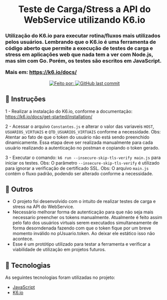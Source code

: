 <div align="center">
  
  # Teste de Carga/Stress a API do WebService utilizando K6.io
  
</div>


<h3 >
  Utilização do K6.io para executar rotina/fluxos mais utilizados pelos usuários. Lembrando que o K6.io é uma ferramenta de código aberto que permite a execução de testes de carga e stress em aplicações web que nada tem a ver com Node.js, mas sim com Go. Porém, os   testes são escritos em JavaScript.


  Mais em: https://k6.io/docs/ 
</h3>

<p align="center">
  <a href="https://www.linkedin.com/in/gualter/">
    <img alt="Feito por: " src="https://img.shields.io/badge/Feito%20por%3A%20-Gualter%20Albino-%231158c7">
  </a>
  <a href="https://github.com/GualterAlbino/Vue/commits/master">
    <img alt="GitHub last commit" src="https://img.shields.io/github/last-commit/GualterAlbino/Vue">
  </a>
</p>

## :dart: Instruções

1 - Realizar a instalação do K6.io, conforme a documentação: https://k6.io/docs/get-started/installation/

2 - Acessar o arquivo `Constantes.js` e alterar o valor das variaveis `HOST`, `USUARIOS_VIRTUAIS` e `QTD_USUARIOS_VIRTUAIS` conforme a necessidade.
Obs: Atentar ao fato de que o token do usuário não está sendo preenchido dinamicamente. Essa etapa deve ser realizada manualmente para cada usuário realizando a autenticação no postman e copiando o token gerado.

3 - Executar o comando: `k6 run --insecure-skip-tls-verify main.js` para iniciar os testes.
Obs: O parâmetro `--insecure-skip-tls-verify` é utilizado para ignorar a verificação de certificado SSL.
Obs: O arquivo `main.js` contém o fluxo padrão, podendo ser alterado conforme a necessidade.

## 📝 Outros
- O projeto foi desenvolvido com o intuito de realizar testes de carga e stress na API do WebService.
- Necessário melhorar forma de autenticação para que não seja mais necessario preencher os tokens manualmente. Atualmente é feito assim pelo fato dos usuários virtuais serem executados simultaneamente de forma desorndenada fazendo com que o token fique por um breve momento inválido no pUsuario.token. Ao deixar ele estático isso não acontece.
- Esse é um protótipo utilizado para testar a ferramenta e verificar a viabilidade de utilização em projetos futuros.


## :rocket: Tecnologias
As seguintes tecnologias foram utilizadas no projeto:

- [JavaScript](https://developer.mozilla.org/pt-BR/docs/Web/JavaScript)
- [K6.io](https://k6.io/)


